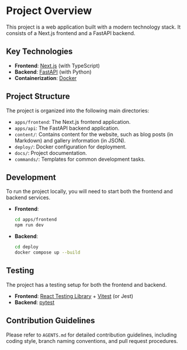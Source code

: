 # Project Overview

This project is a web application built with a modern technology stack. It consists of a Next.js frontend and a FastAPI backend.

## Key Technologies

*   **Frontend**: [Next.js](https://nextjs.org/) (with TypeScript)
*   **Backend**: [FastAPI](https://fastapi.tiangolo.com/) (with Python)
*   **Containerization**: [Docker](https://www.docker.com/)

## Project Structure

The project is organized into the following main directories:

*   `apps/frontend`: The Next.js frontend application.
*   `apps/api`: The FastAPI backend application.
*   `content/`: Contains content for the website, such as blog posts (in Markdown) and gallery information (in JSON).
*   `deploy/`: Docker configuration for deployment.
*   `docs/`: Project documentation.
*   `commands/`: Templates for common development tasks.

## Development

To run the project locally, you will need to start both the frontend and backend services.

*   **Frontend**:
    ```bash
    cd apps/frontend
    npm run dev
    ```

*   **Backend**:
    ```bash
    cd deploy
    docker compose up --build
    ```

## Testing

The project has a testing setup for both the frontend and backend.

*   **Frontend**: [React Testing Library](https://testing-library.com/docs/react-testing-library/intro/) + [Vitest](https://vitest.dev/) (or Jest)
*   **Backend**: [pytest](https://docs.pytest.org/en/stable/)

## Contribution Guidelines

Please refer to `AGENTS.md` for detailed contribution guidelines, including coding style, branch naming conventions, and pull request procedures.
